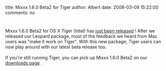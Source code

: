 title: Mixxx 1.6.0 Beta2 for Tiger
author: Albert
date: 2008-03-09 15:22:00
comments: no

<center><a href="{static}/images/news/Picture-3.png" onblur="try {parent.deselectBloggerImageGracefully();} catch(e) {}"><img alt="" border="0" src="{static}/images/news/Picture-3.png" id="BLOGGER_PHOTO_ID_5175771250043346146" style="cursor: hand; cursor: pointer; display: block; margin: 0px auto 10px; text-align: center;" />
</a>
</center>
<br />
Mixxx 1.6.0 Beta2 for OS X Tiger (Intel) has <a href="http://www.mixxx.org/download/">just been released</a>
! After we released our Leopard package, most of the feedback we heard from Mac users was "make it work on Tiger". With this new package, Tiger users can now play around with our latest beta release too.<br />
<br />
If you're still running Tiger, you can pick up Mixxx 1.6.0 Beta2 on our <a href="http://www.mixxx.org/download/">downloads page</a>
.
